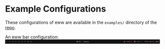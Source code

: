 # Example Configurations

These configurations of eww are available in the `examples/` directory of the [repo](https://github.com/elkowar/eww).

An eww bar configuration:
![Example bar](https://github.com/elkowar/eww/raw/master/examples/eww-bar/eww-bar.png)

